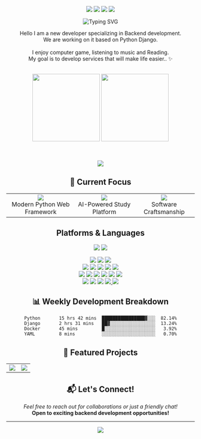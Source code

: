<div align=center> 
  <p>
  <a href="http://qr.kakao.com/talk/EDx5.Ug4ivmaDVL0rC4zUWnjWIM-" target="_blank"><img src="https://img.shields.io/badge/qudwns7-FFCD00?style=flat-square&logo=kakaotalk&logoColor=white"/></a>
  <a href="mailto:hold@kakao.com" target="_blank"><img src="https://img.shields.io/badge/hold@kakao.com-EA4335?style=flat-square&logo=Gmail&logoColor=white"/></a>
  <a href="https://www.linkedin.com/in/%EB%B3%91%EC%A4%80-%EC%9D%B4-006b04230/" target="_blank"><img src="https://img.shields.io/badge/이병준-0A66C2?style=flat-square&logo=Linkedin&logoColor=white"/></a>
  <a href="https://velog.io/@yya70bb" target="_blank"><img src="https://img.shields.io/badge/Velog-20C997?style=flat-square&logo=velog&logoColor=white"/></a>
</p>

<!-- 타이핑 효과 -->
<img src="https://readme-typing-svg.demolab.com?font=Fira+Code&weight=600&size=28&duration=4000&pause=1000&color=3B82F6&center=true&vCenter=true&width=800&lines=Backend+Developer+%F0%9F%92%BB;Python+%26+Django+Specialist+%F0%9F%90%8D;Always+Learning+New+Things+%F0%9F%9A%80" alt="Typing SVG" />

<p>
  Hello I am a new developer specializing in Backend development.<br/>
  We are working on it based on Python Django.<br/><br/>
  I enjoy computer game, listening to music and Reading. <br/>
  My goal is to develop services that will make life easier.. ✨ <br/><br/>
</p>

<!-- GitHub Stats - 캐시 파라미터 제거 및 간단한 버전 사용 -->
<!-- Real Commits: 514 (Updated: 2025-09-05 13:19) -->
<img height="180em" src="https://github-readme-stats.vercel.app/api?username=dugadak&show_icons=true&hide_border=true&count_private=true&include_all_commits=true&cache_seconds=1&t=1757078369" />
<img height="180em" src="https://github-readme-stats.vercel.app/api/top-langs/?username=dugadak&layout=compact&hide_border=true&theme=default&count_private=true" />

<!-- 프로필 조회수 -->
<br/><br/>
<img src="https://komarev.com/ghpvc/?username=dugadak&color=blueviolet&style=flat-square&label=Profile+Views" />

## 🎯 Current Focus

<table align="center">
  <tr>
    <td align="center">
      <img src="https://img.shields.io/badge/🎓_Learning-FastAPI-009688?style=for-the-badge" />
      <br/>Modern Python Web Framework
    </td>
    <td align="center">
      <img src="https://img.shields.io/badge/🔨_Working_on-Backend_API-FF6B6B?style=for-the-badge" />
      <br/>AI-Powered Study Platform
    </td>
    <td align="center">
      <img src="https://img.shields.io/badge/📚_Reading-Clean_Code-4ECDC4?style=for-the-badge" />
      <br/>Software Craftsmanship
    </td>
  </tr>
</table>

## Platforms & Languages
<p>
  
  <a href="https://www.python.org/psf-landing/" target="_blank"><img src="https://img.shields.io/badge/Python-3776AB?style=for-the-badge&logo=python&logoColor=white"/></a>
  <a href="https://www.djangoproject.com/" target="_blank"><img src="https://img.shields.io/badge/Django-092E20?style=for-the-badge&logo=django&logoColor=white"></a>
  
  <img src="https://img.shields.io/badge/html5-E34F26?style=for-the-badge&logo=Html5&logoColor=white">
  <img src="https://img.shields.io/badge/css-1572B6?style=for-the-badge&logo=Css3&logoColor=white">
  <img src="https://img.shields.io/badge/javascript-F7DF1E?style=for-the-badge&logo=Javascript&logoColor=black">
  <br>  
  <a href="https://github.com/" target="_blank"><img src="https://img.shields.io/badge/Github-181717?style=for-the-badge&logo=github&logoColor=white"></a>
  <a href="https://www.notion.so/" target="_blank"><img src="https://img.shields.io/badge/Notion-000000?style=for-the-badge&logo=notion&logoColor=white"></a>
  <a href="https://slack.com/" target="_blank"><img src="https://img.shields.io/badge/Slack-4A154B?style=for-the-badge&logo=slack&logoColor=white"></a>
  <a href="https://www.figma.com/" target="_blank"><img src="https://img.shields.io/badge/Figma-F24E1E?style=for-the-badge&logo=figma&logoColor=white"></a>
  <img src="https://img.shields.io/badge/Github Actions-181717?style=for-the-badge&logo=github&logoColor=white">
  <br>
  <a href="https://www.docker.com/" target="_blank"><img src="https://img.shields.io/badge/Docker-2496ED?style=for-the-badge&logo=docker&logoColor=white"></a>
  <a href="https://flask.pocoo.org/" target="_blank"><img src="https://img.shields.io/badge/Flask-000000?style=for-the-badge&logo=flask&logoColor=white"></a>
  <a href="https://www.tensorflow.org/" target="_blank"><img src="https://img.shields.io/badge/Tensorflow-FF6F00?style=for-the-badge&logo=tensorflow&logoColor=white"></a>
  <a href="https://www.mysql.com/" target="_blank"><img src="https://img.shields.io/badge/Mysql-4479A1?style=for-the-badge&logo=mysql&logoColor=white"></a>
  <a href="https://www.sqlite.org/" target="_blank"><img src="https://img.shields.io/badge/Sqlite-003B57?style=for-the-badge&logo=sqlite&logoColor=white"></a>
  <a href="https://www.mongodb.com/" target="_blank"><img src="https://img.shields.io/badge/MongoDB-47A248?style=for-the-badge&logo=MongoDB&logoColor=white"></a>
  <br>
  <a href="https://getbootstrap.com/" target="_blank"><img src="https://img.shields.io/badge/Bootstrap-F05032?style=for-the-badge&logo=Bootstrap&logoColor=white"></a> 
  <a href="https://git-scm.com/" target="_blank"><img src="https://img.shields.io/badge/Git-F05032?style=for-the-badge&logo=git&logoColor=white"></a>
  <a href="https://jquery.com/" target="_blank"><img src="https://img.shields.io/badge/Jquery-0769AD?style=for-the-badge&logo=jquery&logoColor=white"></a>
  <a href="https://www.jetbrains.com/ko-kr/pycharm/" target="_blank"><img src="https://img.shields.io/badge/Pycharm-47A248?style=for-the-badge&logo=pycharm&logoColor=white">
  <a href="https://code.visualstudio.com/" target="_blank"><img src="https://img.shields.io/badge/Vscode-47A248?style=for-the-badge&logo=vscode&logoColor=white"></a>
</p>

## 📊 Weekly Development Breakdown

```text
Python       15 hrs 42 mins  ████████████████▓░░░  82.14%
Django       2 hrs 31 mins   ██▓░░░░░░░░░░░░░░░░░  13.24%
Docker       45 mins         █░░░░░░░░░░░░░░░░░░░   3.92%
YAML         8 mins          ░░░░░░░░░░░░░░░░░░░░   0.70%
```

## 🌟 Featured Projects

<table>
  <tr>
    <td align="center">
      <a href="https://github.com/dugadak/NST_SNOW">
        <img src="https://github-readme-stats.vercel.app/api/pin/?username=dugadak&repo=NST_SNOW&theme=default&hide_border=true" />
      </a>
    </td>
    <td align="center">
      <a href="https://github.com/dugadak/ecoandrich">
        <img src="https://github-readme-stats.vercel.app/api/pin/?username=dugadak&repo=ecoandrich&theme=default&hide_border=true" />
      </a>
    </td>
  </tr>
</table>

## 📬 Let's Connect!

<p align="center">
  <i>Feel free to reach out for collaborations or just a friendly chat!</i><br/>
  <b>Open to exciting backend development opportunities!</b>
</p>

---

<p align="center">
  <img src="https://capsule-render.vercel.app/api?type=waving&color=gradient&height=100&section=footer&animation=twinkling" />
</p>

</div>